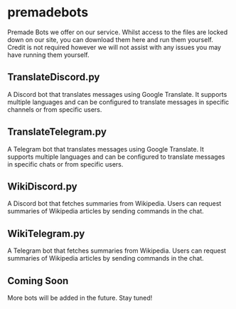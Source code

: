 # premadebots
Premade Bots we offer on our service. Whilst access to the files are locked down on our site, you can download them here and run them yourself. Credit is not required however we will not assist with any issues you may have running them yourself.

## TranslateDiscord.py
A Discord bot that translates messages using Google Translate. It supports multiple languages and can be configured to translate messages in specific channels or from specific users.
## TranslateTelegram.py
A Telegram bot that translates messages using Google Translate. It supports multiple languages and can be configured to translate messages in specific chats or from specific users.
## WikiDiscord.py
A Discord bot that fetches summaries from Wikipedia. Users can request summaries of Wikipedia articles by sending commands in the chat.
## WikiTelegram.py
A Telegram bot that fetches summaries from Wikipedia. Users can request summaries of Wikipedia articles by sending commands in the chat.

## Coming Soon
More bots will be added in the future. Stay tuned!